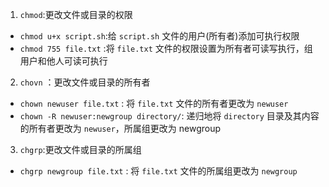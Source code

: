 1. `chmod`:更改文件或目录的权限
- `chmod u+x script.sh`:给 `script.sh` 文件的用户(所有者)添加可执行权限
- `chmod 755 file.txt` :将 `file.txt` 文件的权限设置为所有者可读写执行，组用户和他人可读可执行
2. `chovn` ：更改文件或目录的所有者
- `chown newuser file.txt` : 将 `file.txt` 文件的所有者更改为 `newuser`
- `chown -R newuser:newgroup directory/`: 递归地将 `directory` 目录及其内容的所有者更改为 `newuser`，所属组更改为 newgroup
3. `chgrp`:更改文件或目录的所属组
- `chgrp newgroup file.txt` : 将 `file.txt` 文件的所属组更改为 `newgroup`